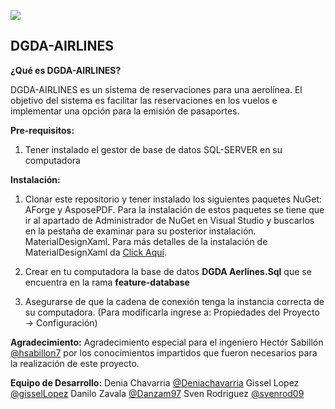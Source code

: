 ![](https://imagizer.imageshack.com/img924/5215/nud7Jw.jpg)
## DGDA-AIRLINES

**¿Qué es DGDA-AIRLINES?**

DGDA-AIRLINES es un sistema de reservaciones para una aerolínea. El objetivo del sistema es facilitar las reservaciones en los vuelos e implementar una opción para la emisión de pasaportes.

**Pre-requisitos:**
1. Tener instalado el gestor de base de datos SQL-SERVER en su computadora

**Instalación:**
1. Clonar este repositorio y tener instalado los siguientes paquetes NuGet:
AForge y AsposePDF. Para la instalación de estos paquetes se tiene que ir al apartado de Administrador de NuGet en Visual Studio y buscarlos en la pestaña de examinar para su posterior instalación.
MaterialDesignXaml. Para más detalles de la instalación de MaterialDesignXaml da [Click Aquí](https://github.com/MaterialDesignInXAML/MaterialDesignInXamlToolkit).

2. Crear en tu computadora la base de datos **DGDA Aerlines.Sql** que se encuentra en la rama **feature-database**

3. Asegurarse de que la cadena de conexión tenga la instancia correcta de su computadora. (Para modificarla ingrese a: Propiedades del Proyecto -> Configuración)

**Agradecimiento:**
Agradecimiento especial para el ingeniero Hectór Sabillón [@hsabillon7](https://github.com/hsabillon7) por los conocimientos impartidos que fueron necesarios para la realización de este proyecto.

**Equipo de Desarrollo:**
Denia Chavarria [@Deniachavarria](https://github.com/Deniachavarria) 
Gissel Lopez [@gisselLopez](https://github.com/gisselLopez)
Danilo Zavala [@Danzam97](https://github.com/Danzam97)
Sven Rodriguez [@svenrod09](https://github.com/svenrod09)